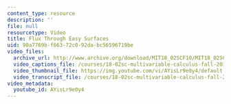 ```yaml
---
content_type: resource
description: ''
file: null
resourcetype: Video
title: Flux Through Easy Surfaces
uid: 90a7769b-f663-72c0-92da-bc56596719be
video_files:
  archive_url: http://www.archive.org/download/MIT18_02SCF10/MIT18_02SCF10Rec_56_300k.mp4
  video_captions_file: /courses/18-02sc-multivariable-calculus-fall-2010/11e2461e398154ecb1187441501e330b_AYisLr9e0y4.vtt
  video_thumbnail_file: https://img.youtube.com/vi/AYisLr9e0y4/default.jpg
  video_transcript_file: /courses/18-02sc-multivariable-calculus-fall-2010/4fcd45cd5b6850ef5576fb196b0aaa22_AYisLr9e0y4.pdf
video_metadata:
  youtube_id: AYisLr9e0y4
---
```

